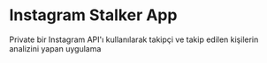 # Instagram Stalker App

Private bir Instagram API'ı kullanılarak takipçi ve takip edilen kişilerin analizini yapan uygulama